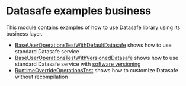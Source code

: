 # Datasafe examples business

This module contains examples of how to use Datasafe library using its business layer.

- [BaseUserOperationsTestWithDefaultDatasafe](src/test/java/de/adorsys/datasafe/examples/business/filesystem/BaseUserOperationsTestWithDefaultDatasafeTest.java) 
shows how to use standard Datasafe service
- [BaseUserOperationsTestWithVersionedDatasafe](src/test/java/de/adorsys/datasafe/examples/business/filesystem/BaseUserOperationsTestWithVersionedDatasafeTest.java) 
shows how to use standard Datasafe service with 
[software versioning](../../datasafe-metainfo/datasafe-metainfo-version-api/src/main/java/de/adorsys/datasafe/metainfo/version/api/version/VersionedPrivateSpaceService.java)
- [RuntimeOverrideOperationsTest](src/test/java/de/adorsys/datasafe/examples/business/filesystem/RuntimeOverrideOperationsTest.java) 
shows how to customize Datasafe without recompilation
